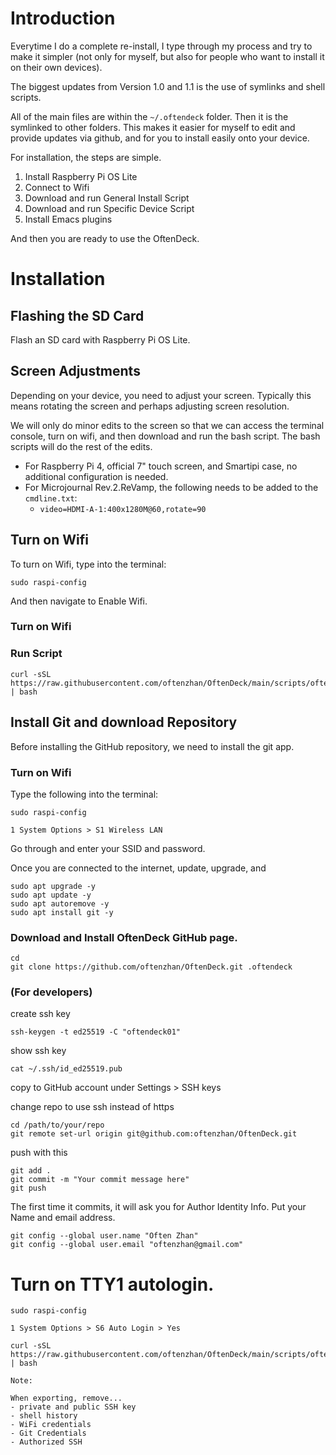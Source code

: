 # Introduction

Everytime I do a complete re-install, I type through my process and try to make it simpler (not only for myself, but also for people who want to install it on their own devices).

The biggest updates from Version 1.0 and 1.1 is the use of symlinks and shell scripts.

All of the main files are within the `~/.oftendeck` folder. Then it is the symlinked to other folders. This makes it easier for myself to edit and provide updates via github, and for you to install easily onto your device.

For installation, the steps are simple.
1. Install Raspberry Pi OS Lite
1. Connect to Wifi
2. Download and run General Install Script
3. Download and run Specific Device Script
4. Install Emacs plugins

And then you are ready to use the OftenDeck. 

# Installation

## Flashing the SD Card

Flash an SD card with Raspberry Pi OS Lite. 

## Screen Adjustments

Depending on your device, you need to adjust your screen. Typically this means rotating the screen and perhaps adjusting screen resolution. 

We will only do minor edits to the screen so that we can access the terminal console, turn on wifi, and then download and run the bash script. The bash scripts will do the rest of the edits.

- For Raspberry Pi 4, official 7" touch screen, and Smartipi case, no additional configuration is needed.
- For Microjournal Rev.2.ReVamp, the following needs to be added to the `cmdline.txt`:
   - `video=HDMI-A-1:400x1280M@60,rotate=90 
`
## Turn on Wifi

To turn on Wifi, type into the terminal:

```
sudo raspi-config
```

And then navigate to Enable Wifi.




### Turn on Wifi

### Run Script

```
curl -sSL https://raw.githubusercontent.com/oftenzhan/OftenDeck/main/scripts/oftendeck_scratchbuild.sh | bash
```
## Install Git and download Repository

Before installing the GitHub repository, we need to install the git app. 

### Turn on Wifi

Type the following into the terminal:

```
sudo raspi-config
```

`1 System Options > S1 Wireless LAN`

Go through and enter your SSID and password.

Once you are connected to the internet, update, upgrade, and 

```
sudo apt upgrade -y
sudo apt update -y
sudo apt autoremove -y
sudo apt install git -y
```

### Download and Install OftenDeck GitHub page.
```
cd
git clone https://github.com/oftenzhan/OftenDeck.git .oftendeck
```

### (For developers)

create ssh key

```
ssh-keygen -t ed25519 -C "oftendeck01"
```

show ssh key

```
cat ~/.ssh/id_ed25519.pub
```

copy to GitHub account under Settings > SSH keys

change repo to use ssh instead of https

```
cd /path/to/your/repo
git remote set-url origin git@github.com:oftenzhan/OftenDeck.git

```

push with this

```
git add .
git commit -m "Your commit message here"
git push
```

The first time it commits, it will ask you for Author Identity Info. Put your Name and email address. 

```
git config --global user.name "Often Zhan"
git config --global user.email "oftenzhan@gmail.com"
```


# Turn on TTY1 autologin.

```
sudo raspi-config
```

`1 System Options > S6 Auto Login > Yes`



```
curl -sSL https://raw.githubusercontent.com/oftenzhan/OftenDeck/main/scripts/oftendeck_scratchbuild.sh | bash
```











```
Note:

When exporting, remove...
- private and public SSH key
- shell history
- WiFi credentials
- Git Credentials
- Authorized SSH
```